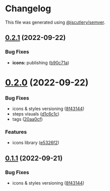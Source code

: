 # Changelog

This file was generated using [@jscutlery/semver](https://github.com/jscutlery/semver).

## [0.2.1](https://stash.ria.ee/scm/sun/veera-components/compare/icons-0.2.0...icons-0.2.1) (2022-09-22)


### Bug Fixes

* **icons:** publishing ([b90c71a](https://stash.ria.ee/scm/sun/veera-components/commits/b90c71a0b3b6b92db6cf90300ad403b296976b6a))



# [0.2.0](https://stash.ria.ee/scm/sun/veera-components/compare/icons-0.1.0...icons-0.2.0) (2022-09-22)


### Bug Fixes

* icons & styles versioning ([8f43144](https://stash.ria.ee/scm/sun/veera-components/commits/8f43144b5f82f70cd2ff63b81d04d544dcb9c037))
* steps visuals ([d1c6c1c](https://stash.ria.ee/scm/sun/veera-components/commits/d1c6c1cd1e126962d2e030b78713f032b4eb206c))
* tags ([20aa0cf](https://stash.ria.ee/scm/sun/veera-components/commits/20aa0cf459dbb5f5ca1ce92879830a014e60c9f9))


### Features

* icons library ([e5326f2](https://stash.ria.ee/scm/sun/veera-components/commits/e5326f2fe4d93e5b2b14cd9f53a61767f8398208))



## [0.1.1](https://bitbucket.ria.ee/scm/sun/veera-components/compare/icons-0.1.0...icons-0.1.1) (2022-09-21)


### Bug Fixes

* icons & styles versioning ([8f43144](https://bitbucket.ria.ee/scm/sun/veera-components/commits/8f43144b5f82f70cd2ff63b81d04d544dcb9c037))
